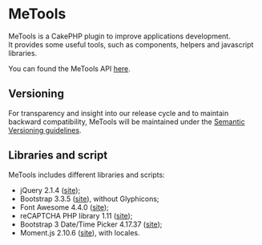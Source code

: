 # MeTools
MeTools is a CakePHP plugin to improve applications development.  
It provides some useful tools, such as components, helpers and javascript libraries.

You can found the MeTools API [here](http://repository.novatlantis.it/metools/API).

## Versioning
For transparency and insight into our release cycle and to maintain backward compatibility, 
MeTools will be maintained under the [Semantic Versioning guidelines](http://semver.org).

## Libraries and script
MeTools includes different libraries and scripts:

- jQuery 2.1.4 ([site](http://jquery.com));
- Bootstrap 3.3.5 ([site](http://getbootstrap.com)), without Glyphicons;
- Font Awesome 4.4.0 ([site](http://fortawesome.github.com/Font-Awesome));
- reCAPTCHA PHP library 1.11 ([site](https://developers.google.com/recaptcha));
- Bootstrap 3 Date/Time Picker 4.17.37 ([site](https://github.com/Eonasdan/bootstrap-datetimepicker));
- Moment.js 2.10.6 ([site](http://momentjs.com/)), with locales.